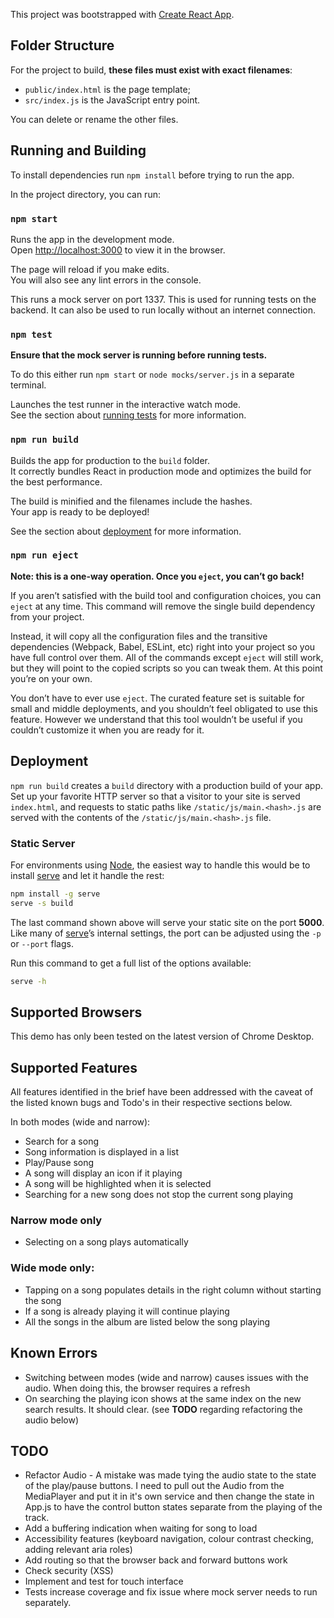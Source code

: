 This project was bootstrapped with [Create React App](https://github.com/facebookincubator/create-react-app).

## Folder Structure


For the project to build, **these files must exist with exact filenames**:

* `public/index.html` is the page template;
* `src/index.js` is the JavaScript entry point.

You can delete or rename the other files.

## Running and Building

To install dependencies run `npm install` before trying to run the app.

In the project directory, you can run:

### `npm start`

Runs the app in the development mode.<br>
Open [http://localhost:3000](http://localhost:3000) to view it in the browser.

The page will reload if you make edits.<br>
You will also see any lint errors in the console.

This runs a mock server on port 1337.  This is used for running tests on the backend.
It can also be used to run locally without an internet connection. 

### `npm test`

**Ensure that the mock server is running before running tests.**

To do this either run `npm start` or `node mocks/server.js` in a separate terminal.

Launches the test runner in the interactive watch mode.<br>
See the section about [running tests](#running-tests) for more information.

### `npm run build`

Builds the app for production to the `build` folder.<br>
It correctly bundles React in production mode and optimizes the build for the best performance.

The build is minified and the filenames include the hashes.<br>
Your app is ready to be deployed!

See the section about [deployment](#deployment) for more information.

### `npm run eject`

**Note: this is a one-way operation. Once you `eject`, you can’t go back!**

If you aren’t satisfied with the build tool and configuration choices, you can `eject` at any time. This command will remove the single build dependency from your project.

Instead, it will copy all the configuration files and the transitive dependencies (Webpack, Babel, ESLint, etc) right into your project so you have full control over them. All of the commands except `eject` will still work, but they will point to the copied scripts so you can tweak them. At this point you’re on your own.

You don’t have to ever use `eject`. The curated feature set is suitable for small and middle deployments, and you shouldn’t feel obligated to use this feature. However we understand that this tool wouldn’t be useful if you couldn’t customize it when you are ready for it.


## Deployment
   
   `npm run build` creates a `build` directory with a production build of your app. Set up your favorite HTTP server so that a visitor to your site is served `index.html`, and requests to static paths like `/static/js/main.<hash>.js` are served with the contents of the `/static/js/main.<hash>.js` file.
   
   ### Static Server
   
   For environments using [Node](https://nodejs.org/), the easiest way to handle this would be to install [serve](https://github.com/zeit/serve) and let it handle the rest:
   
   ```sh
   npm install -g serve
   serve -s build
   ```
   
   The last command shown above will serve your static site on the port **5000**. Like many of [serve](https://github.com/zeit/serve)’s internal settings, the port can be adjusted using the `-p` or `--port` flags.
   
   Run this command to get a full list of the options available:
   
   ```sh
   serve -h
   ```

## Supported Browsers

This demo has only been tested on the latest version of Chrome Desktop.

## Supported Features

All features identified in the brief have been addressed with the caveat of the listed known bugs and Todo's in their
respective sections below.

In both modes (wide and narrow):

* Search for a song 
* Song information is displayed in a list
* Play/Pause song 
* A song will display an icon if it playing
* A song will be highlighted when it is selected
* Searching for a new song does not stop the current song playing

### Narrow mode only
* Selecting on a song plays automatically 

### Wide mode only:
* Tapping on a song populates details in the right column without starting the song
* If a song is already playing it will continue playing
* All the songs in the album are listed below the song playing


## Known Errors
* Switching between modes (wide and narrow) causes issues with the audio.  When doing this, the browser requires a refresh 
* On searching the playing icon shows at the same index on the new search results.  It should clear.
(see **TODO** regarding refactoring the audio below)

## TODO
* Refactor Audio - A mistake was made tying the audio state to the state of the play/pause buttons.  I need to pull
out the Audio from the MediaPlayer and put it in it's own service and then change the state in App.js to have the control button states 
separate from the playing of the track.
* Add a buffering indication when waiting for song to load
* Accessibility features (keyboard navigation, colour contrast checking, adding relevant aria roles)
* Add routing so that the browser back and forward buttons work
* Check security (XSS)
* Implement and test for touch interface
* Tests increase coverage and fix issue where mock server needs to run separately.

